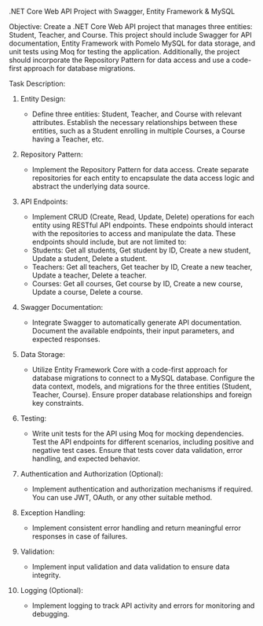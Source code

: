 .NET Core Web API Project with Swagger, Entity Framework & MySQL

Objective:
Create a .NET Core Web API project that manages three entities: Student, Teacher, and Course. This project should include Swagger for API documentation, Entity Framework with Pomelo MySQL for data storage, and unit tests using Moq for testing the application. Additionally, the project should incorporate the Repository Pattern for data access and use a code-first approach for database migrations.

Task Description:

1. Entity Design:
   - Define three entities: Student, Teacher, and Course with relevant attributes. Establish the necessary relationships between these entities, such as a Student enrolling in multiple Courses, a Course having a Teacher, etc.

2. Repository Pattern:
   - Implement the Repository Pattern for data access. Create separate repositories for each entity to encapsulate the data access logic and abstract the underlying data source.

3. API Endpoints:
   - Implement CRUD (Create, Read, Update, Delete) operations for each entity using RESTful API endpoints. These endpoints should interact with the repositories to access and manipulate the data. These endpoints should include, but are not limited to:
    - Students: Get all students, Get student by ID, Create a new student, Update a student, Delete a student.
    - Teachers: Get all teachers, Get teacher by ID, Create a new teacher, Update a teacher, Delete a teacher.
    - Courses: Get all courses, Get course by ID, Create a new course, Update a course, Delete a course.

4. Swagger Documentation:
   - Integrate Swagger to automatically generate API documentation. Document the available endpoints, their input parameters, and expected responses.

5. Data Storage:
   - Utilize Entity Framework Core with a code-first approach for database migrations to connect to a MySQL database. Configure the data context, models, and migrations for the three entities (Student, Teacher, Course). Ensure proper database relationships and foreign key constraints.

6. Testing:
   - Write unit tests for the API using Moq for mocking dependencies. Test the API endpoints for different scenarios, including positive and negative test cases. Ensure that tests cover data validation, error handling, and expected behavior.

7. Authentication and Authorization (Optional):
   - Implement authentication and authorization mechanisms if required. You can use JWT, OAuth, or any other suitable method.

8. Exception Handling:
   - Implement consistent error handling and return meaningful error responses in case of failures.

9. Validation:
   - Implement input validation and data validation to ensure data integrity.

10. Logging (Optional):
    - Implement logging to track API activity and errors for monitoring and debugging.
